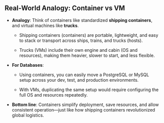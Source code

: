 ## Real-World Analogy: Container vs VM

-   **Analogy**: Think of containers like standardized **shipping containers**, and virtual machines like **trucks**.
    
    -   Shipping containers (containers) are portable, lightweight, and easy to stack or transport across ships, trains, and trucks (hosts).
        
    -   Trucks (VMs) include their own engine and cabin (OS and resources), making them heavier, slower to start, and less flexible.
        
-   **For Databases**:
    
    -   Using containers, you can easily move a PostgreSQL or MySQL setup across your dev, test, and production environments.
        
    -   With VMs, duplicating the same setup would require configuring the full OS and resources repeatedly.
        
-   **Bottom line**: Containers simplify deployment, save resources, and allow consistent operation—just like how shipping containers revolutionized global logistics.
